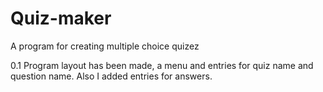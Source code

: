 # Quiz-maker
A program for creating multiple choice quizez

0.1 Program layout has been made, a menu and entries for quiz name and question name. Also I added entries for answers.
